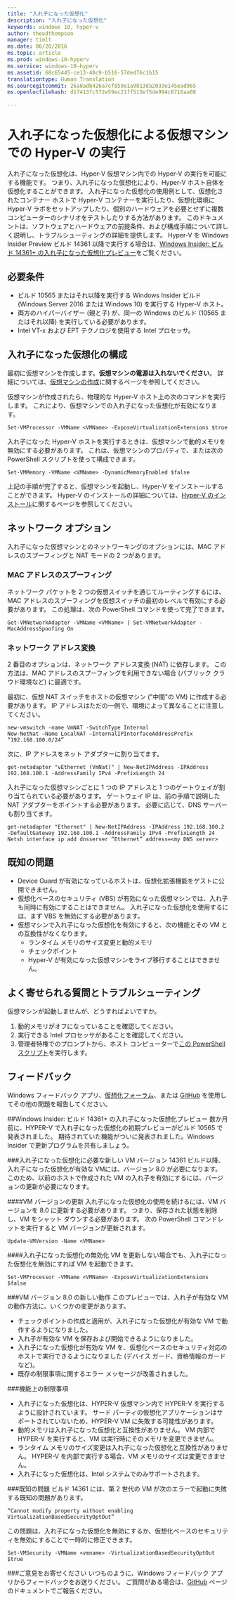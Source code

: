 ```yaml
---
title: "入れ子になった仮想化"
description: "入れ子になった仮想化"
keywords: windows 10, hyper-v
author: theodthompson
manager: timlt
ms.date: 06/20/2016
ms.topic: article
ms.prod: windows-10-hyperv
ms.service: windows-10-hyperv
ms.assetid: 68c65445-ce13-40c9-b516-57ded76c1b15
translationtype: Human Translation
ms.sourcegitcommit: 26a8adb426a7cf859e1a9813da2033e145ead965
ms.openlocfilehash: d17413fc572e59ec21ff513ef5de994c6716aa08

---
```


# 入れ子になった仮想化による仮想マシンでの Hyper-V の実行

入れ子になった仮想化は、Hyper-V 仮想マシン内での Hyper-V の実行を可能にする機能です。 つまり、入れ子になった仮想化により、Hyper-V ホスト自体を仮想化することができます。 入れ子になった仮想化の使用例として、仮想化されたコンテナー ホストで Hyper-V コンテナーを実行したり、仮想化環境に Hyper-V ラボをセットアップしたり、個別のハードウェアを必要とせずに複数コンピューターのシナリオをテストしたりする方法があります。 このドキュメントは、ソフトウェアとハードウェアの前提条件、および構成手順について詳しく説明し、トラブルシューティングの詳細を提供します。 Hyper-V を Windows Insider Preview ビルド 14361 以降で実行する場合は、[Windows Insider: ビルド 14361+ の入れ子になった仮想化プレビュー](https://msdn.microsoft.com/en-us/virtualization/hyperv_on_windows/user_guide/nesting#nested-virtualization-preview-for-windows-insiders-builds-14361-)をご覧ください。

## 必要条件

- ビルド 10565 またはそれ以降を実行する Windows Insider ビルド (Windows Server 2016 または Windows 10) を実行する Hyper-V ホスト。
- 両方のハイパーバイザー (親と子) が、同一の Windows のビルド (10565 またはそれ以降) を実行している必要があります。
- Intel VT-x および EPT テクノロジを使用する Intel プロセッサ。

## 入れ子になった仮想化の構成

最初に仮想マシンを作成します。**仮想マシンの電源は入れないでください**。 詳細については、[仮想マシンの作成](../quick_start/walkthrough_create_vm.md)に関するページを参照してください。

仮想マシンが作成されたら、物理的な Hyper-V ホスト上の次のコマンドを実行します。 これにより、仮想マシンでの入れ子になった仮想化が有効になります。

```none
Set-VMProcessor -VMName <VMName> -ExposeVirtualizationExtensions $true
```
入れ子になった Hyper-V ホストを実行するときは、仮想マシンで動的メモリを無効にする必要があります。 これは、仮想マシンのプロパティで、または次の PowerShell スクリプトを使って構成できます。
```none
Set-VMMemory -VMName <VMName> -DynamicMemoryEnabled $false
```

上記の手順が完了すると、仮想マシンを起動し、Hyper-V をインストールすることができます。 Hyper-V のインストールの詳細については、[Hyper-V のインストール]( https://msdn.microsoft.com/en-us/virtualization/hyperv_on_windows/quick_start/walkthrough_install)に関するページを参照してください。

## ネットワーク オプション
入れ子になった仮想マシンとのネットワーキングのオプションには、MAC アドレスのスプーフィングと NAT モードの 2 つがあります。

### MAC アドレスのスプーフィング
ネットワーク パケットを 2 つの仮想スイッチを通じてルーティングするには、MAC アドレスのスプーフィングを仮想スイッチの最初のレベルで有効にする必要があります。 この処理は、次の PowerShell コマンドを使って完了できます。

```none
Get-VMNetworkAdapter -VMName <VMName> | Set-VMNetworkAdapter -MacAddressSpoofing On
```
### ネットワーク アドレス変換
2 番目のオプションは、ネットワーク アドレス変換 (NAT) に依存します。 この方法は、MAC アドレスのスプーフィングを利用できない場合 (パブリック クラウド環境など) に最適です。

最初に、仮想 NAT スイッチをホストの仮想マシン ("中間"の VM) に作成する必要があります。 IP アドレスはただの一例で、環境によって異なることに注意してください。
```none
new-vmswitch -name VmNAT -SwitchType Internal
New-NetNat –Name LocalNAT –InternalIPInterfaceAddressPrefix “192.168.100.0/24”
```
次に、IP アドレスをネット アダプターに割り当てます。
```none
get-netadapter "vEthernet (VmNat)" | New-NetIPAddress -IPAddress 192.168.100.1 -AddressFamily IPv4 -PrefixLength 24
```
入れ子になった仮想マシンごとに 1 つの IP アドレスと 1 つのゲートウェイが割り当てられている必要があります。 ゲートウェイ IP は、前の手順で説明した NAT アダプターをポイントする必要があります。 必要に応じて、DNS サーバーも割り当てます。
```none
get-netadapter "Ethernet" | New-NetIPAddress -IPAddress 192.168.100.2 -DefaultGateway 192.168.100.1 -AddressFamily IPv4 -PrefixLength 24
Netsh interface ip add dnsserver “Ethernet” address=<my DNS server>
```


## 既知の問題

- Device Guard が有効になっているホストは、仮想化拡張機能をゲストに公開できません。
- 仮想化ベースのセキュリティ (VBS) が有効になった仮想マシンでは、入れ子も同時に有効にすることはできません。 入れ子になった仮想化を使用するには、まず VBS を無効にする必要があります。
- 仮想マシンで入れ子になった仮想化を有効にすると、次の機能とその VM との互換性がなくなります。  
  * ランタイム メモリのサイズ変更と動的メモリ
  * チェックポイント
  * Hyper-V が有効になった仮想マシンをライブ移行することはできません。

## よく寄せられる質問とトラブルシューティング

仮想マシンが起動しませんが、どうすればよいですか。

1. 動的メモリがオフになっていることを確認してください。
2. 実行できる Intel プロセッサがあることを確認してください。
3. 管理者特権でのプロンプトから、ホスト コンピューターで[この PowerShell スクリプト](https://raw.githubusercontent.com/Microsoft/Virtualization-Documentation/master/hyperv-tools/Nested/Get-NestedVirtStatus.ps1)を実行します。

## フィードバック

Windows フィードバック アプリ、[仮想化フォーラム](https://social.technet.microsoft.com/Forums/windowsserver/En-us/home?forum=winserverhyperv)、または [GitHub](https://github.com/Microsoft/Virtualization-Documentation) を使用してその他の問題を報告してください。

##Windows Insider: ビルド 14361+ の入れ子になった仮想化プレビュー
数か月前に、HYPER-V で入れ子になった仮想化の初期プレビューがビルド 10565 で発表されました。 期待されていた機能がついに発表されました。Windows Insider で更新プログラムを共有しましょう。

###入れ子になった仮想化に必要な新しい VM バージョン
14361 ビルド以降、入れ子になった仮想化が有効な VMには、バージョン 8.0 が必要になります。 このため、以前のホストで作成された VM の入れ子を有効にするには、バージョンの更新が必要になります。 

####VM バージョンの更新
入れ子になった仮想化の使用を続けるには、VM バージョンを 8.0 に更新する必要があります。 つまり、保存された状態を削除し、VM をシャット ダウンする必要があります。 次の PowerShell コマンドレットを実行すると VM バージョンが更新されます。
```none
Update-VMVersion -Name <VMName>
```
####入れ子になった仮想化の無効化
VM を更新しない場合でも、入れ子になった仮想化を無効にすれば VM を起動できます。
```none
Set-VMProcessor -VMName <VMName> -ExposeVirtualizationExtensions $false
```

###VM バージョン 8.0 の新しい動作 
このプレビューでは、入れ子が有効な VM の動作方法に、いくつかの変更があります。
-   チェックポイントの作成と適用が、入れ子になった仮想化が有効な VM で動作するようになりました。
-   入れ子が有効な VM を保存および開始できるようになりました。
-   入れ子になった仮想化が有効な VM を、仮想化ベースのセキュリティ対応のホストで実行できるようになりました (デバイス ガード、資格情報のガードなど)。
-   既存の制限事項に関するエラー メッセージが改善されました。

###機能上の制限事項
-   入れ子になった仮想化は、HYPER-V 仮想マシン内で HYPER-V を実行するように設計されています。 サード パーティの仮想化アプリケーションはサポートされていないため、HYPER-V VM に失敗する可能性があります。
-   動的メモリは入れ子になった仮想化と互換性がありません。 VM 内部で HYPER-V を実行すると、VM は実行時にそのメモリを変更できません。 
-   ランタイム メモリのサイズ変更は入れ子になった仮想化と互換性がありません。 HYPER-V を内部で実行する場合、VM メモリのサイズは変更できません。 
-   入れ子になった仮想化は、Intel システムでのみサポートされます。

###既知の問題
ビルド 14361 には、第 2 世代の VM が次のエラーで起動に失敗する既知の問題があります。
```none
“Cannot modify property without enabling VirtualizationBasedSecurityOptOut”
```
この問題は、入れ子になった仮想化を無効にするか、仮想化ベースのセキュリティを無効にすることで一時的に修正できます。
```none
Set-VMSecurity -VMName <vmname> -VirtualizationBasedSecurityOptOut $true
```

###ご意見をお寄せください
いつものように、Windows フィードバック アプリからフィードバックをお送りください。 ご質問がある場合は、[GitHub](https://github.com/Microsoft/Virtualization-Documentation) ページのドキュメントでご報告ください。 



<!--HONumber=Jul16_HO1-->


